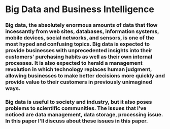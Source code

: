 # Big Data and Business Intelligence
### Big data, the absolutely enormous amounts of data that flow incessantly from web sites, databases, information systems, mobile devices, social networks, and sensors, is one of the most hyped and confusing topics. Big data is expected to provide businesses with unprecedented insights into their customers' purchasing habits as well as their own internal processes. It is also expected to herald a management revolution in which technology replaces human judgment, allowing businesses to make better decisions more quickly and provide value to their customers in previously unimagined ways.
### Big data is useful to society and industry, but it also poses problems to scientific communities. The issues that I've noticed are data management, data storage, processing issue. In this paper I'll discuss about these issues in this paper.
